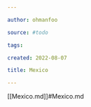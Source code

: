 ```yaml
---

author: ohmanfoo

source: #todo

tags: 

created: 2022-08-07

title: Mexico

---
```

[[Mexico.md]]#Mexico.md